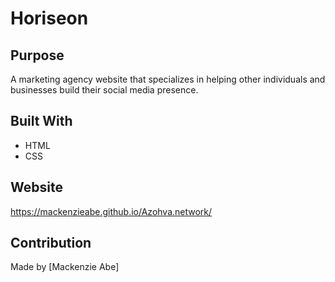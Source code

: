 # Horiseon

## Purpose 
A marketing agency website that specializes in helping other individuals and businesses build their social media presence. 

## Built With
* HTML 
* CSS

## Website 
https://mackenzieabe.github.io/Azohva.network/ 

## Contribution 
Made by [Mackenzie Abe]